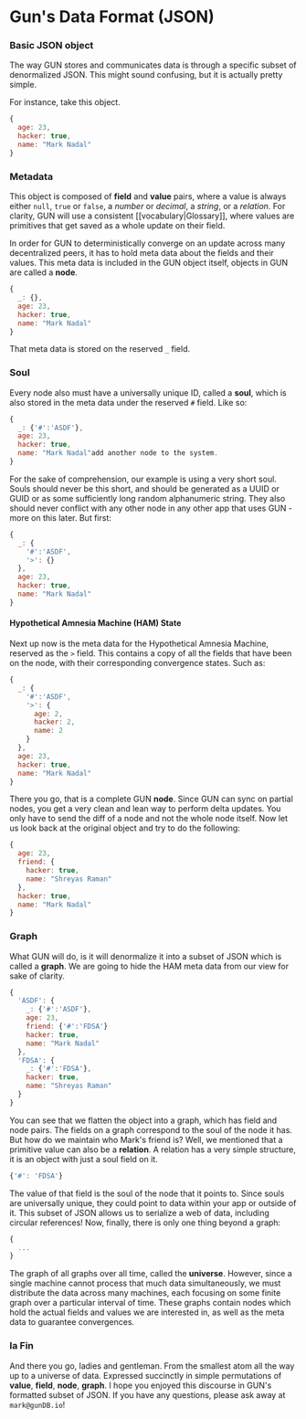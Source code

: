 # Gun's Data Format (JSON)

### Basic JSON object

The way GUN stores and communicates data is through a specific subset of denormalized JSON. This might sound confusing, but it is actually pretty simple.

For instance, take this object.

```javascript
{
  age: 23,
  hacker: true,
  name: "Mark Nadal"
}
```
### Metadata

This object is composed of **field** and **value** pairs, where a value is always either `null`, `true` or `false`, a _number_ or _decimal_, a _string_, or a _relation_. For clarity, GUN will use a consistent [[vocabulary|Glossary]], where values are primitives that get saved as a whole update on their field.

In order for GUN to deterministically converge on an update across many decentralized peers, it has to hold meta data about the fields and their values. This meta data is included in the GUN object itself, objects in GUN are called a **node**.

```javascript
{
  _: {},
  age: 23,
  hacker: true,
  name: "Mark Nadal"
}
```

That meta data is stored on the reserved `_` field. 

### Soul  

Every node also must have a universally unique ID, called a **soul**, which is also stored in the meta data under the reserved `#` field. Like so:

```javascript
{
  _: {'#':'ASDF'},
  age: 23,
  hacker: true,
  name: "Mark Nadal"add another node to the system.
}
```

For the sake of comprehension, our example is using a very short soul. Souls should never be this short, and should be generated as a UUID or GUID or as some sufficiently long random alphanumeric string. They also should never conflict with any other node in any other app that uses GUN - more on this later. But first:

```javascript
{
  _: {
    '#':'ASDF',
    '>': {}
  },
  age: 23,
  hacker: true,
  name: "Mark Nadal"
}
```

#### <a name="HAM"></a>Hypothetical Amnesia Machine (HAM) State
Next up now is the meta data for the Hypothetical Amnesia Machine, reserved as the `>` field. This contains a copy of all the fields that have been on the node, with their corresponding convergence states. Such as:

```javascript
{
  _: {
    '#':'ASDF',
    '>': {
      age: 2,
      hacker: 2,
      name: 2
    }
  },
  age: 23,
  hacker: true,
  name: "Mark Nadal"
}
```

There you go, that is a complete GUN **node**. Since GUN can sync on partial nodes, you get a very clean and lean way to perform delta updates. You only have to send the diff of a node and not the whole node itself. Now let us look back at the original object and try to do the following:

```javascript
{
  age: 23,
  friend: {
    hacker: true,
    name: "Shreyas Raman"
  },
  hacker: true,
  name: "Mark Nadal"
}
```

### Graph

What GUN will do, is it will denormalize it into a subset of JSON which is called a **graph**. We are going to hide the HAM meta data from our view for sake of clarity.

```javascript
{
  'ASDF': {
    _: {'#':'ASDF'},
    age: 23,
    friend: {'#':'FDSA'}
    hacker: true,
    name: "Mark Nadal"
  },
  'FDSA': {
    _: {'#':'FDSA'},
    hacker: true,
    name: "Shreyas Raman"
  }
}
```

You can see that we flatten the object into a graph, which has field and node pairs. The fields on a graph correspond to the soul of the node it has. But how do we maintain who Mark's friend is? Well, we mentioned that a primitive value can also be a **relation**. A relation has a very simple structure, it is an object with just a soul field on it.

```javascript
{'#': 'FDSA'}
```

The value of that field is the soul of the node that it points to. Since souls are universally unique, they could point to data within your app or outside of it. This subset of JSON allows us to serialize a web of data, including circular references! Now, finally, there is only one thing beyond a graph:

```javascript
{
  ...
}
```

The graph of all graphs over all time, called the **universe**. However, since a single machine cannot process that much data simultaneously, we must distribute the data across many machines, each focusing on some finite graph over a particular interval of time. These graphs contain nodes which hold the actual fields and values we are interested in, as well as the meta data to guarantee convergences.

### la Fin
And there you go, ladies and gentleman. From the smallest atom all the way up to a universe of data. Expressed succinctly in simple permutations of **value**, **field**, **node**, **graph**. I hope you enjoyed this discourse in GUN's formatted subset of JSON. If you have any questions, please ask away at `mark@gunDB.io`!
